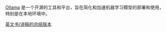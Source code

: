 [Ollama](https://ollama.com/) 是一个开源的工具和平台，旨在简化和加速机器学习模型的部署和使用，特别是在本地环境中。

[英文书/讲稿的总结版本](https://leaderself.com/)